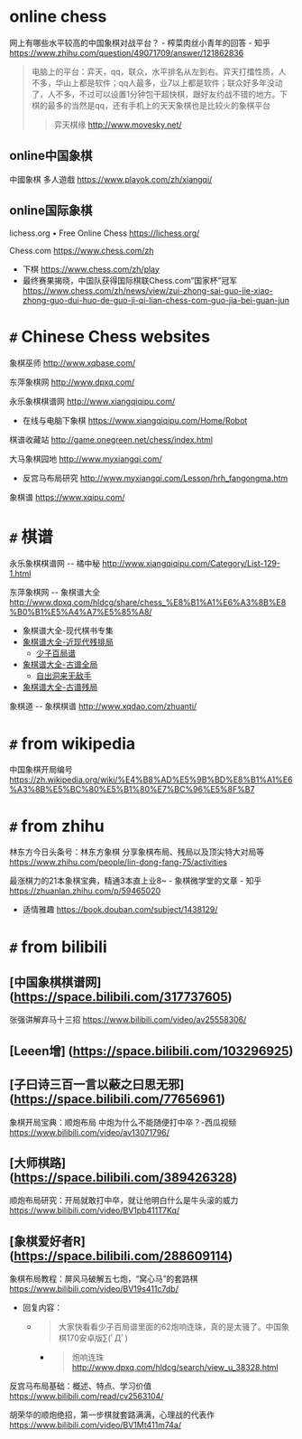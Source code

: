 
# online chess

网上有哪些水平较高的中国象棋对战平台？ - 榨菜肉丝小青年的回答 - 知乎 https://www.zhihu.com/question/49071709/answer/121862836
> 电脑上的平台：弈天，qq，联众，水平排名从左到右。弈天打擂性质，人不多，华山上都是软件；qq人最多，业7以上都是软件；联众好多年没动了，人不多，不过可以设置1分钟包干超快棋，跟好友约战不错的地方。下棋的最多的当然是qq，还有手机上的天天象棋也是比较火的象棋平台
>> 弈天棋缘 http://www.movesky.net/

## online中国象棋

中國象棋 多人遊戲 https://www.playok.com/zh/xiangqi/

## online国际象棋

lichess.org • Free Online Chess https://lichess.org/

Chess.com https://www.chess.com/zh
- 下棋 https://www.chess.com/zh/play
- 最终赛果揭晓，中国队获得国际棋联Chess.com”国家杯”冠军 https://www.chess.com/zh/news/view/zui-zhong-sai-guo-jie-xiao-zhong-guo-dui-huo-de-guo-ji-qi-lian-chess-com-guo-jia-bei-guan-jun

# `#` Chinese Chess websites

象棋巫师 http://www.xqbase.com/

东萍象棋网 http://www.dpxq.com/

永乐象棋棋谱网 http://www.xiangqiqipu.com/
- 在线与电脑下象棋 https://www.xiangqiqipu.com/Home/Robot

棋谱收藏站 http://game.onegreen.net/chess/index.html

大马象棋园地 http://www.myxiangqi.com/
- 反宫马布局研究 http://www.myxiangqi.com/Lesson/hrh_fangongma.htm

象棋谱 https://www.xqipu.com/

# `#` 棋谱

永乐象棋棋谱网 -- 橘中秘 http://www.xiangqiqipu.com/Category/List-129-1.html

东萍象棋网 -- 象棋谱大全 http://www.dpxq.com/hldcg/share/chess_%E8%B1%A1%E6%A3%8B%E8%B0%B1%E5%A4%A7%E5%85%A8/
- 象棋谱大全-现代棋书专集
- [象棋谱大全-近现代残排局](http://www.dpxq.com/hldcg/share/chess_%E8%B1%A1%E6%A3%8B%E8%B0%B1%E5%A4%A7%E5%85%A8/%E8%B1%A1%E6%A3%8B%E8%B0%B1%E5%A4%A7%E5%85%A8-%E8%BF%91%E7%8E%B0%E4%BB%A3%E6%AE%8B%E6%8E%92%E5%B1%80/)
  * [少子百局谱](http://www.dpxq.com/hldcg/share/chess_%E8%B1%A1%E6%A3%8B%E8%B0%B1%E5%A4%A7%E5%85%A8/%E8%B1%A1%E6%A3%8B%E8%B0%B1%E5%A4%A7%E5%85%A8-%E8%BF%91%E7%8E%B0%E4%BB%A3%E6%AE%8B%E6%8E%92%E5%B1%80/%E5%B0%91%E5%AD%90%E7%99%BE%E5%B1%80%E8%B0%B1/)
- [象棋谱大全-古谱全局](http://www.dpxq.com/hldcg/share/chess_%E8%B1%A1%E6%A3%8B%E8%B0%B1%E5%A4%A7%E5%85%A8/%E8%B1%A1%E6%A3%8B%E8%B0%B1%E5%A4%A7%E5%85%A8-%E5%8F%A4%E8%B0%B1%E5%85%A8%E5%B1%80/)
  * [自出洞来无敌手](http://www.dpxq.com/hldcg/share/chess_%E8%B1%A1%E6%A3%8B%E8%B0%B1%E5%A4%A7%E5%85%A8/%E8%B1%A1%E6%A3%8B%E8%B0%B1%E5%A4%A7%E5%85%A8-%E5%8F%A4%E8%B0%B1%E5%85%A8%E5%B1%80/%E8%87%AA%E5%87%BA%E6%B4%9E%E6%9D%A5%E6%97%A0%E6%95%8C%E6%89%8B/)
- [象棋谱大全-古谱残局](http://www.dpxq.com/hldcg/share/chess_%E8%B1%A1%E6%A3%8B%E8%B0%B1%E5%A4%A7%E5%85%A8/%E8%B1%A1%E6%A3%8B%E8%B0%B1%E5%A4%A7%E5%85%A8-%E5%8F%A4%E8%B0%B1%E6%AE%8B%E5%B1%80/)

象棋道 -- 象棋棋谱 http://www.xqdao.com/zhuanti/

# `#` from wikipedia

中国象棋开局编号 https://zh.wikipedia.org/wiki/%E4%B8%AD%E5%9B%BD%E8%B1%A1%E6%A3%8B%E5%BC%80%E5%B1%80%E7%BC%96%E5%8F%B7

# `#` from zhihu

林东方今日头条号：林东方象棋 分享象棋布局、残局以及顶尖特大对局等 https://www.zhihu.com/people/lin-dong-fang-75/activities

最涨棋力的21本象棋宝典，精通3本直上业8~ - 象棋微学堂的文章 - 知乎 https://zhuanlan.zhihu.com/p/59465020
- 适情雅趣 https://book.douban.com/subject/1438129/

# `#` from bilibili

## [中国象棋棋谱网] (https://space.bilibili.com/317737605)

张强讲解弃马十三招 https://www.bilibili.com/video/av25558306/

## [Leeen增] (https://space.bilibili.com/103296925)

## [子曰诗三百一言以蔽之曰思无邪] (https://space.bilibili.com/77656961)

象棋开局宝典：顺炮布局 中炮为什么不能随便打中卒？-西瓜视频 https://www.bilibili.com/video/av13071796/

## [大师棋路] (https://space.bilibili.com/389426328)

顺炮布局研究：开局就敢打中卒，就让他明白什么是牛头滚的威力 https://www.bilibili.com/video/BV1pb411T7Kq/

## [象棋爱好者R] (https://space.bilibili.com/288609114)

象棋布局教程：屏风马破解五七炮，“窝心马”的套路棋 https://www.bilibili.com/video/BV19s411c7db/
- 回复内容：
  * > 大家快看看少子百局谱里面的62炮响连珠，真的是太骚了。中国象棋170安卓版∑(ﾟДﾟ)
    + > 炮响连珠 http://www.dpxq.com/hldcg/search/view_u_38328.html

反宫马布局基础：概述、特点、学习价值 https://www.bilibili.com/read/cv2563104/

胡荣华的顺炮绝招，第一步棋就套路满满，心理战的代表作 https://www.bilibili.com/video/BV1Mt411m74a/

